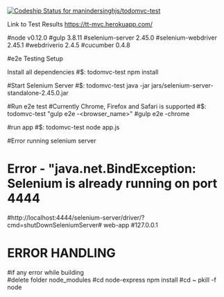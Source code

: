 [ ![Codeship Status for manindersinghjs/todomvc-test](https://codeship.com/projects/7073feb0-ed7d-0132-ce46-1224ac592aa6/status?branch=master)](https://codeship.com/projects/84012)

Link to Test Results 
https://tt-mvc.herokuapp.com/

  #node v0.12.0
  #gulp 3.8.11
  #selenium-server 2.45.0
  #selenium-webdriver 2.45.1
  #webdriverio 2.4.5
  #cucumber 0.4.8

#e2e Testing Setup 

Install all dependencies
  #$: todomvc-test     npm install 

#Start Selenium Server 
  #$: todomvc-test	java -jar jars/selenium-server-standalone-2.45.0.jar

#Run e2e test
  #Currently Chrome, Firefox and Safari is supported
  #$: todomvc-test    "gulp e2e -<browser_name>"
  #gulp e2e -chrome 

#run app
  #$: todomvc-test node app.js

#Error running selenium server
  # Error - "java.net.BindException: Selenium is already running on port 4444
  #http://localhost:4444/selenium-server/driver/?cmd=shutDownSeleniumServer# web-app
  #127.0.0.1

# ERROR HANDLING
  #if any error while building  
  #delete folder  node_modules
  #cd node-express     npm install
  #cd ~  pkill -f node
